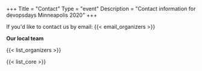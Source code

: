 +++
Title = "Contact"
Type = "event"
Description = "Contact information for devopsdays Minneapolis 2020"
+++

If you'd like to contact us by email: {{< email_organizers >}}

**Our local team**

{{< list_organizers >}}


{{< list_core >}}
